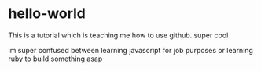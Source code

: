 # hello-world
This is a tutorial which is teaching me how to use github. super cool 

im super confused between learning javascript for job purposes or learning ruby to build something asap
